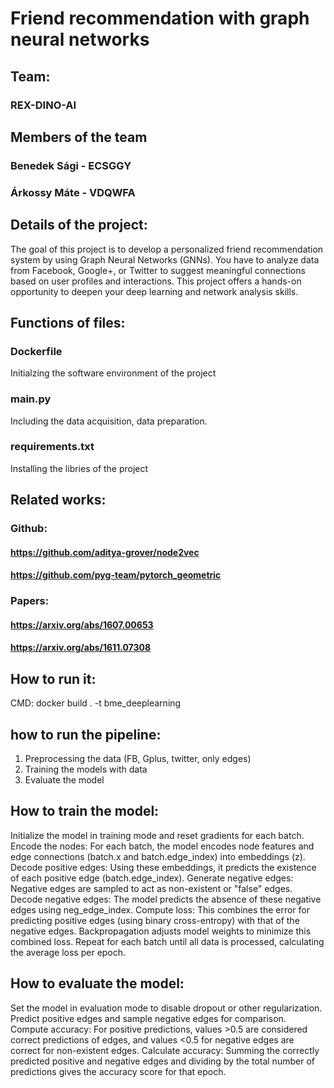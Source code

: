 # Friend recommendation with graph neural networks
## Team:
### REX-DINO-AI 
## Members of the team
### Benedek Sági - ECSGGY
### Árkossy Máte - VDQWFA 
## Details of the project:

The goal of this project is to develop a personalized friend recommendation system by using Graph Neural Networks (GNNs). You have to analyze data from Facebook, Google+, or Twitter to suggest meaningful connections based on user profiles and interactions. This project offers a hands-on opportunity to deepen your deep learning and network analysis skills.

## Functions of files:
### Dockerfile
Initialzing the software environment of the project
### main.py
Including the data acquisition, data preparation.
### requirements.txt
Installing the libries of the project
## Related works:
### Github:
#### https://github.com/aditya-grover/node2vec
#### https://github.com/pyg-team/pytorch_geometric
### Papers:
#### https://arxiv.org/abs/1607.00653
#### https://arxiv.org/abs/1611.07308

## How to run it:
CMD: docker build . -t bme_deeplearning

## how to run the pipeline:
1. Preprocessing the data (FB, Gplus, twitter, only edges) 
2. Training the models with data
3. Evaluate the model

## How to train the model:
Initialize the model in training mode and reset gradients for each batch.
Encode the nodes: For each batch, the model encodes node features and edge connections (batch.x and batch.edge_index) into embeddings (z).
Decode positive edges: Using these embeddings, it predicts the existence of each positive edge (batch.edge_index).
Generate negative edges: Negative edges are sampled to act as non-existent or "false" edges.
Decode negative edges: The model predicts the absence of these negative edges using neg_edge_index.
Compute loss: This combines the error for predicting positive edges (using binary cross-entropy) with that of the negative edges. Backpropagation adjusts model weights to minimize this combined loss.
Repeat for each batch until all data is processed, calculating the average loss per epoch.
## How to evaluate the model:
Set the model in evaluation mode to disable dropout or other regularization.
Predict positive edges and sample negative edges for comparison.
Compute accuracy: For positive predictions, values >0.5 are considered correct predictions of edges, and values <0.5 for negative edges are correct for non-existent edges.
Calculate accuracy: Summing the correctly predicted positive and negative edges and dividing by the total number of predictions gives the accuracy score for that epoch.
